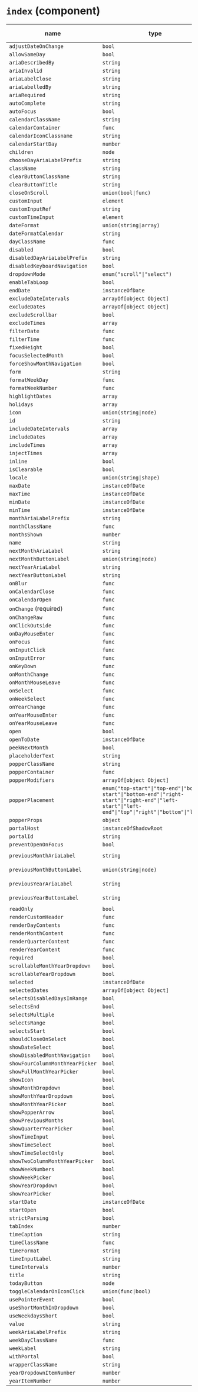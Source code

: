 # `index` (component)

| name                            | type                                                                                                                                                 | default value      | description |
| ------------------------------- | ---------------------------------------------------------------------------------------------------------------------------------------------------- | ------------------ | ----------- |
| `adjustDateOnChange`            | `bool`                                                                                                                                               |                    |             |
| `allowSameDay`                  | `bool`                                                                                                                                               | `false`            |             |
| `ariaDescribedBy`               | `string`                                                                                                                                             |                    |             |
| `ariaInvalid`                   | `string`                                                                                                                                             |                    |             |
| `ariaLabelClose`                | `string`                                                                                                                                             |                    |             |
| `ariaLabelledBy`                | `string`                                                                                                                                             |                    |             |
| `ariaRequired`                  | `string`                                                                                                                                             |                    |             |
| `autoComplete`                  | `string`                                                                                                                                             |                    |             |
| `autoFocus`                     | `bool`                                                                                                                                               |                    |             |
| `calendarClassName`             | `string`                                                                                                                                             |                    |             |
| `calendarContainer`             | `func`                                                                                                                                               |                    |             |
| `calendarIconClassname`         | `string`                                                                                                                                             |                    |             |
| `calendarStartDay`              | `number`                                                                                                                                             | `undefined`        |             |
| `children`                      | `node`                                                                                                                                               |                    |             |
| `chooseDayAriaLabelPrefix`      | `string`                                                                                                                                             |                    |             |
| `className`                     | `string`                                                                                                                                             |                    |             |
| `clearButtonClassName`          | `string`                                                                                                                                             |                    |             |
| `clearButtonTitle`              | `string`                                                                                                                                             |                    |             |
| `closeOnScroll`                 | `union(bool\|func)`                                                                                                                                  |                    |             |
| `customInput`                   | `element`                                                                                                                                            |                    |             |
| `customInputRef`                | `string`                                                                                                                                             |                    |             |
| `customTimeInput`               | `element`                                                                                                                                            | `null`             |             |
| `dateFormat`                    | `union(string\|array)`                                                                                                                               | `"MM/dd/yyyy"`     |             |
| `dateFormatCalendar`            | `string`                                                                                                                                             | `"LLLL yyyy"`      |             |
| `dayClassName`                  | `func`                                                                                                                                               |                    |             |
| `disabled`                      | `bool`                                                                                                                                               | `false`            |             |
| `disabledDayAriaLabelPrefix`    | `string`                                                                                                                                             |                    |             |
| `disabledKeyboardNavigation`    | `bool`                                                                                                                                               | `false`            |             |
| `dropdownMode`                  | `enum("scroll"\|"select")`                                                                                                                           | `"scroll"`         |             |
| `enableTabLoop`                 | `bool`                                                                                                                                               | `true`             |             |
| `endDate`                       | `instanceOfDate`                                                                                                                                     |                    |             |
| `excludeDateIntervals`          | `arrayOf[object Object]`                                                                                                                             |                    |             |
| `excludeDates`                  | `arrayOf[object Object]`                                                                                                                             |                    |             |
| `excludeScrollbar`              | `bool`                                                                                                                                               | `true`             |             |
| `excludeTimes`                  | `array`                                                                                                                                              |                    |             |
| `filterDate`                    | `func`                                                                                                                                               |                    |             |
| `filterTime`                    | `func`                                                                                                                                               |                    |             |
| `fixedHeight`                   | `bool`                                                                                                                                               |                    |             |
| `focusSelectedMonth`            | `bool`                                                                                                                                               | `false`            |             |
| `forceShowMonthNavigation`      | `bool`                                                                                                                                               |                    |             |
| `form`                          | `string`                                                                                                                                             |                    |             |
| `formatWeekDay`                 | `func`                                                                                                                                               |                    |             |
| `formatWeekNumber`              | `func`                                                                                                                                               |                    |             |
| `highlightDates`                | `array`                                                                                                                                              |                    |             |
| `holidays`                      | `array`                                                                                                                                              |                    |             |
| `icon`                          | `union(string\|node)`                                                                                                                                |                    |             |
| `id`                            | `string`                                                                                                                                             |                    |             |
| `includeDateIntervals`          | `array`                                                                                                                                              |                    |             |
| `includeDates`                  | `array`                                                                                                                                              |                    |             |
| `includeTimes`                  | `array`                                                                                                                                              |                    |             |
| `injectTimes`                   | `array`                                                                                                                                              |                    |             |
| `inline`                        | `bool`                                                                                                                                               |                    |             |
| `isClearable`                   | `bool`                                                                                                                                               |                    |             |
| `locale`                        | `union(string\|shape)`                                                                                                                               |                    |             |
| `maxDate`                       | `instanceOfDate`                                                                                                                                     |                    |             |
| `maxTime`                       | `instanceOfDate`                                                                                                                                     |                    |             |
| `minDate`                       | `instanceOfDate`                                                                                                                                     |                    |             |
| `minTime`                       | `instanceOfDate`                                                                                                                                     |                    |             |
| `monthAriaLabelPrefix`          | `string`                                                                                                                                             |                    |             |
| `monthClassName`                | `func`                                                                                                                                               |                    |             |
| `monthsShown`                   | `number`                                                                                                                                             | `1`                |             |
| `name`                          | `string`                                                                                                                                             |                    |             |
| `nextMonthAriaLabel`            | `string`                                                                                                                                             | `"Next Month"`     |             |
| `nextMonthButtonLabel`          | `union(string\|node)`                                                                                                                                | `"Next Month"`     |             |
| `nextYearAriaLabel`             | `string`                                                                                                                                             | `"Next Year"`      |             |
| `nextYearButtonLabel`           | `string`                                                                                                                                             | `"Next Year"`      |             |
| `onBlur`                        | `func`                                                                                                                                               |                    |             |
| `onCalendarClose`               | `func`                                                                                                                                               |                    |             |
| `onCalendarOpen`                | `func`                                                                                                                                               |                    |             |
| `onChange` (required)           | `func`                                                                                                                                               |                    |             |
| `onChangeRaw`                   | `func`                                                                                                                                               |                    |             |
| `onClickOutside`                | `func`                                                                                                                                               |                    |             |
| `onDayMouseEnter`               | `func`                                                                                                                                               |                    |             |
| `onFocus`                       | `func`                                                                                                                                               |                    |             |
| `onInputClick`                  | `func`                                                                                                                                               |                    |             |
| `onInputError`                  | `func`                                                                                                                                               |                    |             |
| `onKeyDown`                     | `func`                                                                                                                                               |                    |             |
| `onMonthChange`                 | `func`                                                                                                                                               |                    |             |
| `onMonthMouseLeave`             | `func`                                                                                                                                               |                    |             |
| `onSelect`                      | `func`                                                                                                                                               |                    |             |
| `onWeekSelect`                  | `func`                                                                                                                                               |                    |             |
| `onYearChange`                  | `func`                                                                                                                                               |                    |             |
| `onYearMouseEnter`              | `func`                                                                                                                                               |                    |             |
| `onYearMouseLeave`              | `func`                                                                                                                                               |                    |             |
| `open`                          | `bool`                                                                                                                                               |                    |             |
| `openToDate`                    | `instanceOfDate`                                                                                                                                     |                    |             |
| `peekNextMonth`                 | `bool`                                                                                                                                               |                    |             |
| `placeholderText`               | `string`                                                                                                                                             |                    |             |
| `popperClassName`               | `string`                                                                                                                                             |                    |             |
| `popperContainer`               | `func`                                                                                                                                               |                    |             |
| `popperModifiers`               | `arrayOf[object Object]`                                                                                                                             |                    |             |
| `popperPlacement`               | `enum("top-start"\|"top-end"\|"bottom-start"\|"bottom-end"\|"right-start"\|"right-end"\|"left-start"\|"left-end"\|"top"\|"right"\|"bottom"\|"left")` |                    |             |
| `popperProps`                   | `object`                                                                                                                                             |                    |             |
| `portalHost`                    | `instanceOfShadowRoot`                                                                                                                               |                    |             |
| `portalId`                      | `string`                                                                                                                                             |                    |             |
| `preventOpenOnFocus`            | `bool`                                                                                                                                               | `false`            |             |
| `previousMonthAriaLabel`        | `string`                                                                                                                                             | `"Previous Month"` |             |
| `previousMonthButtonLabel`      | `union(string\|node)`                                                                                                                                | `"Previous Month"` |             |
| `previousYearAriaLabel`         | `string`                                                                                                                                             | `"Previous Year"`  |             |
| `previousYearButtonLabel`       | `string`                                                                                                                                             | `"Previous Year"`  |             |
| `readOnly`                      | `bool`                                                                                                                                               | `false`            |             |
| `renderCustomHeader`            | `func`                                                                                                                                               |                    |             |
| `renderDayContents`             | `func`                                                                                                                                               |                    |             |
| `renderMonthContent`            | `func`                                                                                                                                               |                    |             |
| `renderQuarterContent`          | `func`                                                                                                                                               |                    |             |
| `renderYearContent`             | `func`                                                                                                                                               |                    |             |
| `required`                      | `bool`                                                                                                                                               |                    |             |
| `scrollableMonthYearDropdown`   | `bool`                                                                                                                                               |                    |             |
| `scrollableYearDropdown`        | `bool`                                                                                                                                               |                    |             |
| `selected`                      | `instanceOfDate`                                                                                                                                     |                    |             |
| `selectedDates`                 | `arrayOf[object Object]`                                                                                                                             |                    |             |
| `selectsDisabledDaysInRange`    | `bool`                                                                                                                                               | `false`            |             |
| `selectsEnd`                    | `bool`                                                                                                                                               |                    |             |
| `selectsMultiple`               | `bool`                                                                                                                                               |                    |             |
| `selectsRange`                  | `bool`                                                                                                                                               |                    |             |
| `selectsStart`                  | `bool`                                                                                                                                               |                    |             |
| `shouldCloseOnSelect`           | `bool`                                                                                                                                               | `true`             |             |
| `showDateSelect`                | `bool`                                                                                                                                               |                    |             |
| `showDisabledMonthNavigation`   | `bool`                                                                                                                                               |                    |             |
| `showFourColumnMonthYearPicker` | `bool`                                                                                                                                               | `false`            |             |
| `showFullMonthYearPicker`       | `bool`                                                                                                                                               | `false`            |             |
| `showIcon`                      | `bool`                                                                                                                                               |                    |             |
| `showMonthDropdown`             | `bool`                                                                                                                                               |                    |             |
| `showMonthYearDropdown`         | `bool`                                                                                                                                               |                    |             |
| `showMonthYearPicker`           | `bool`                                                                                                                                               | `false`            |             |
| `showPopperArrow`               | `bool`                                                                                                                                               | `true`             |             |
| `showPreviousMonths`            | `bool`                                                                                                                                               | `false`            |             |
| `showQuarterYearPicker`         | `bool`                                                                                                                                               | `false`            |             |
| `showTimeInput`                 | `bool`                                                                                                                                               | `false`            |             |
| `showTimeSelect`                | `bool`                                                                                                                                               | `false`            |             |
| `showTimeSelectOnly`            | `bool`                                                                                                                                               |                    |             |
| `showTwoColumnMonthYearPicker`  | `bool`                                                                                                                                               | `false`            |             |
| `showWeekNumbers`               | `bool`                                                                                                                                               |                    |             |
| `showWeekPicker`                | `bool`                                                                                                                                               | `false`            |             |
| `showYearDropdown`              | `bool`                                                                                                                                               |                    |             |
| `showYearPicker`                | `bool`                                                                                                                                               | `false`            |             |
| `startDate`                     | `instanceOfDate`                                                                                                                                     |                    |             |
| `startOpen`                     | `bool`                                                                                                                                               |                    |             |
| `strictParsing`                 | `bool`                                                                                                                                               | `false`            |             |
| `tabIndex`                      | `number`                                                                                                                                             |                    |             |
| `timeCaption`                   | `string`                                                                                                                                             | `"Time"`           |             |
| `timeClassName`                 | `func`                                                                                                                                               |                    |             |
| `timeFormat`                    | `string`                                                                                                                                             |                    |             |
| `timeInputLabel`                | `string`                                                                                                                                             | `"Time"`           |             |
| `timeIntervals`                 | `number`                                                                                                                                             | `30`               |             |
| `title`                         | `string`                                                                                                                                             |                    |             |
| `todayButton`                   | `node`                                                                                                                                               |                    |             |
| `toggleCalendarOnIconClick`     | `union(func\|bool)`                                                                                                                                  | `false`            |             |
| `usePointerEvent`               | `bool`                                                                                                                                               | `false`            |             |
| `useShortMonthInDropdown`       | `bool`                                                                                                                                               |                    |             |
| `useWeekdaysShort`              | `bool`                                                                                                                                               |                    |             |
| `value`                         | `string`                                                                                                                                             |                    |             |
| `weekAriaLabelPrefix`           | `string`                                                                                                                                             |                    |             |
| `weekDayClassName`              | `func`                                                                                                                                               |                    |             |
| `weekLabel`                     | `string`                                                                                                                                             |                    |             |
| `withPortal`                    | `bool`                                                                                                                                               | `false`            |             |
| `wrapperClassName`              | `string`                                                                                                                                             |                    |             |
| `yearDropdownItemNumber`        | `number`                                                                                                                                             |                    |             |
| `yearItemNumber`                | `number`                                                                                                                                             | `12`               |             |
